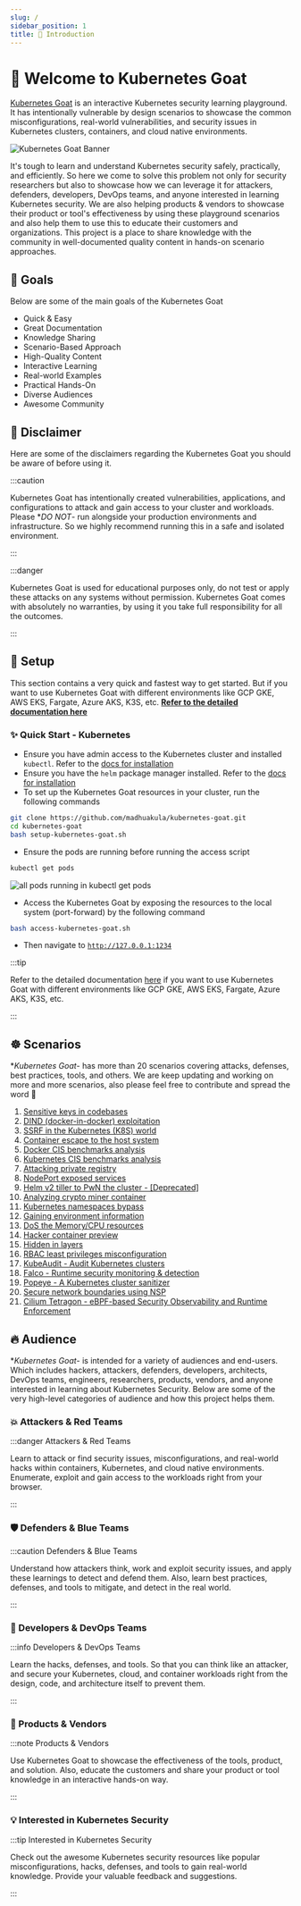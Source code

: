 ```yaml
---
slug: /
sidebar_position: 1
title: 👋 Introduction
---
```


# 👋 Welcome to Kubernetes Goat

[Kubernetes Goat](https://github.com/madhuakula/kubernetes-goat) is an interactive Kubernetes security learning playground. It has intentionally vulnerable by design scenarios to showcase the common misconfigurations, real-world vulnerabilities, and security issues in Kubernetes clusters, containers, and cloud native environments.

![Kubernetes Goat Banner](/img/kubernetes-goat-banner.png)

It's tough to learn and understand Kubernetes security safely, practically, and efficiently. So here we come to solve this problem not only for security researchers but also to showcase how we can leverage it for attackers, defenders, developers, DevOps teams, and anyone interested in learning Kubernetes security. We are also helping products & vendors to showcase their product or tool's effectiveness by using these playground scenarios and also help them to use this to educate their customers and organizations. This project is a place to share knowledge with the community in well-documented quality content in hands-on scenario approaches.

## 🎯 Goals

Below are some of the main goals of the Kubernetes Goat

- Quick & Easy
- Great Documentation
- Knowledge Sharing
- Scenario-Based Approach
- High-Quality Content
- Interactive Learning
- Real-world Examples
- Practical Hands-On
- Diverse Audiences
- Awesome Community

## 🚨 Disclaimer

Here are some of the disclaimers regarding the Kubernetes Goat you should be aware of before using it.

:::caution

Kubernetes Goat has intentionally created vulnerabilities, applications, and configurations to attack and gain access to your cluster and workloads. Please **DO NOT*- run alongside your production environments and infrastructure. So we highly recommend running this in a safe and isolated environment.

:::

:::danger

Kubernetes Goat is used for educational purposes only, do not test or apply these attacks on any systems without permission. Kubernetes Goat comes with absolutely no warranties, by using it you take full responsibility for all the outcomes.

:::

## 🏁 Setup

This section contains a very quick and fastest way to get started. But if you want to use Kubernetes Goat with different environments like GCP GKE, AWS EKS, Fargate, Azure AKS, K3S, etc. **[Refer to the detailed documentation here](how-to-run)**

### ✨ Quick Start - Kubernetes

- Ensure you have admin access to the Kubernetes cluster and installed `kubectl`. Refer to the [docs for installation](https://kubernetes.io/docs/tasks/tools/install-kubectl/)
- Ensure you have the `helm` package manager installed. Refer to the [docs for installation](https://helm.sh/docs/intro/install)
- To set up the Kubernetes Goat resources in your cluster, run the following commands

```bash
git clone https://github.com/madhuakula/kubernetes-goat.git
cd kubernetes-goat
bash setup-kubernetes-goat.sh
```

- Ensure the pods are running before running the access script

```bash
kubectl get pods
```

![all pods running in kubectl get pods](scenarios/images/kubectl-get-pods.png)

- Access the Kubernetes Goat by exposing the resources to the local system (port-forward) by the following command

```bash
bash access-kubernetes-goat.sh
```

- Then navigate to [`http://127.0.0.1:1234`](http://127.0.0.1:1234)

:::tip

Refer to the detailed documentation [here](how-to-run) if you want to use Kubernetes Goat with different environments like GCP GKE, AWS EKS, Fargate, Azure AKS, K3S, etc.

:::

## ☸️ Scenarios

**Kubernetes Goat*- has more than 20 scenarios covering attacks, defenses, best practices, tools, and others. We are keep updating and working on more and more scenarios, also please feel free to contribute and spread the word 🙌

1. [Sensitive keys in codebases](scenarios/scenario-1/index.md)
2. [DIND (docker-in-docker) exploitation](scenarios/scenario-2/index.md)
3. [SSRF in the Kubernetes (K8S) world](scenarios/scenario-3/index.md)
4. [Container escape to the host system](scenarios/scenario-4/index.md)
5. [Docker CIS benchmarks analysis](scenarios/scenario-5/index.md)
6. [Kubernetes CIS benchmarks analysis](scenarios/scenario-6/index.md)
7. [Attacking private registry](scenarios/scenario-7/index.md)
8. [NodePort exposed services](scenarios/scenario-8/index.md)
9. [Helm v2 tiller to PwN the cluster - [Deprecated]](scenarios/scenario-9/index.md)
10. [Analyzing crypto miner container](scenarios/scenario-10/index.md)
11. [Kubernetes namespaces bypass](scenarios/scenario-11/index.md)
12. [Gaining environment information](scenarios/scenario-12/index.md)
13. [DoS the Memory/CPU resources](scenarios/scenario-13/index.md)
14. [Hacker container preview](scenarios/scenario-14/index.md)
15. [Hidden in layers](scenarios/scenario-15/index.md)
16. [RBAC least privileges misconfiguration](scenarios/scenario-16/index.md)
17. [KubeAudit - Audit Kubernetes clusters](scenarios/scenario-17/index.md)
18. [Falco - Runtime security monitoring & detection](scenarios/scenario-18/index.md)
19. [Popeye - A Kubernetes cluster sanitizer](scenarios/scenario-19/index.md)
20. [Secure network boundaries using NSP](scenarios/scenario-20/index.md)
21. [Cilium Tetragon - eBPF-based Security Observability and Runtime Enforcement](scenarios/scenario-21/index.md)

## 🔥 Audience

**Kubernetes Goat*- is intended for a variety of audiences and end-users. Which includes hackers, attackers, defenders, developers, architects, DevOps teams, engineers, researchers, products, vendors, and anyone interested in learning about Kubernetes Security. Below are some of the very high-level categories of audience and how this project helps them.


### 💥 Attackers & Red Teams

:::danger Attackers & Red Teams

Learn to attack or find security issues, misconfigurations, and real-world hacks within containers, Kubernetes, and cloud native environments. Enumerate, exploit and gain access to the workloads right from your browser.

:::

### 🛡️ Defenders & Blue Teams

:::caution Defenders & Blue Teams

Understand how attackers think, work and exploit security issues, and apply these learnings to detect and defend them. Also, learn best practices, defenses, and tools to mitigate, and detect in the real world.

:::

### 🔐 Developers & DevOps Teams

:::info Developers & DevOps Teams

Learn the hacks, defenses, and tools. So that you can think like an attacker, and secure your Kubernetes, cloud, and container workloads right from the design, code, and architecture itself to prevent them.

:::

### 🧰 Products & Vendors

:::note Products & Vendors

Use Kubernetes Goat to showcase the effectiveness of the tools, product, and solution. Also, educate the customers and share your product or tool knowledge in an interactive hands-on way.

:::

### 💡 Interested in Kubernetes Security

:::tip Interested in Kubernetes Security

Check out the awesome Kubernetes security resources like popular misconfigurations, hacks, defenses, and tools to gain real-world knowledge. Provide your valuable feedback and suggestions.

:::
